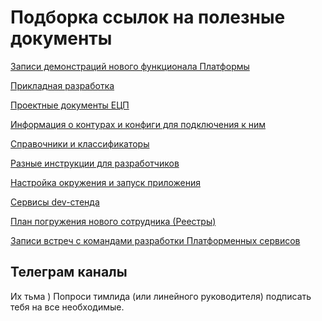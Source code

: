 # Подборка ссылок на полезные документы

[Записи демонстраций нового функционала Платформы](https://confluence.bftcom.com/pages/viewpage.action?pageId=183823542)

[Прикладная разработка](https://confluence.bftcom.com/pages/viewpage.action?pageId=223357219)

[Проектные документы ЕЦП](http://hq-ib-spp-01:33033/ecp_mintrud/DocLib/Forms/AllItems.aspx)

[Информация о контурах и конфиги для подключения к ним](https://confluence.bftcom.com/pages/viewpage.action?pageId=244183648)

[Справочники и классификаторы](https://confluence.bftcom.com/pages/viewpage.action?pageId=153778252)

[Разные инструкции для разработчиков](https://confluence.bftcom.com/pages/viewpage.action?pageId=191345801)

[Настройка окружения и запуск приложения](https://confluence.bftcom.com/pages/viewpage.action?pageId=186647539)

[Сервисы dev-стенда](https://confluence.bftcom.com/pages/viewpage.action?pageId=173039554)

[План погружения нового сотрудника (Реестры)](https://confluence.bftcom.com/pages/viewpage.action?pageId=262105774)

[Записи встреч с командами разработки Платформенных сервисов](http://hq-ib-spp-01:33033/ecp_mintrud/DocLib/Forms/AllItems.aspx?RootFolder=%2Fecp%5Fmintrud%2FDocLib%2F03%20%D0%92%D1%8B%D0%BF%D0%BE%D0%BB%D0%BD%D0%B5%D0%BD%D0%B8%D0%B5%20%D0%BF%D1%80%D0%BE%D0%B5%D0%BA%D1%82%D0%B0%2F2%20%D0%9E%D1%87%D0%B5%D1%80%D0%B5%D0%B4%D1%8C%20%D0%95%D0%A6%D0%9F%2F%D0%94%D1%80%D1%83%D0%B3%D0%BE%D0%B5%2F%D0%97%D0%B0%D0%BF%D0%B8%D1%81%D0%B8%20%D0%B2%D1%81%D1%82%D1%80%D0%B5%D1%87)

## Телеграм каналы
Их тьма )
Попроси тимлида (или линейного руководителя) подписать тебя на все необходимые.

